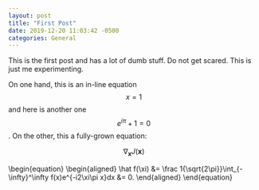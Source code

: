 ```yaml
---
layout: post
title: "First Post"
date: 2019-12-20 11:03:42 -0500
categories: General
---
```


This is the first post and has a lot of dumb stuff. Do not get scared. This is just me experimenting.

On one hand, this is an in-line equation $$x=1$$ and here is another one $$e^{i\pi} + 1 = 0$$. On the other, this a fully-grown equation:

$$ \nabla_\boldsymbol{x} J(\boldsymbol{x}) $$

\begin{equation}
\begin{aligned}
\hat f(\xi) 
&= \frac 1{\sqrt{2\pi}}\int_{-\infty}^\infty f(x)e^{-i2\xi\pi x}dx
&= 0.
\end{aligned}
\end{equation}
